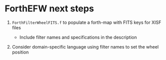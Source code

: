 ForthEFW next steps
===

1. ```ForthFilterWheelFITS.f``` to populate a forth-map with FITS keys for XISF files
	
	- Include filter names and specifications in the description
	
2. Consider domain-specific language using filter names to set the wheel position 
